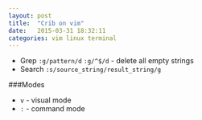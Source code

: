 ```yaml
---
layout: post
title:  "Crib on vim"
date:   2015-03-31 18:32:11
categories: vim linux terminal
---
```

 - Grep
`:g/pattern/d`
`:g/^$/d` - delete all empty strings
 - Search
`:s/source_string/result_string/g`

###Modes
- `v` - visual mode
- `:` - command mode